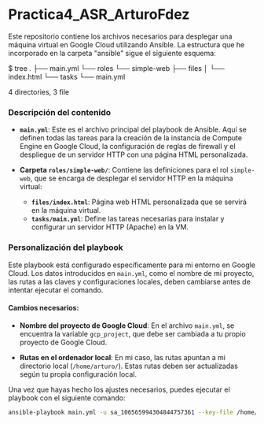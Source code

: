 # Practica4_ASR_ArturoFdez

Este repositorio contiene los archivos necesarios para desplegar una máquina virtual en Google Cloud utilizando Ansible. La estructura que he incorporado en la carpeta "ansible" sigue el siguiente esquema:

$ tree
.
├── main.yml
└── roles
    └── simple-web
        ├── files
        │   └── index.html
        └── tasks
            └── main.yml

4 directories, 3 file


### Descripción del contenido

- **`main.yml`**: Este es el archivo principal del playbook de Ansible. Aquí se definen todas las tareas para la creación de la instancia de Compute Engine en Google Cloud, la configuración de reglas de firewall y el despliegue de un servidor HTTP con una página HTML personalizada.
  
- **Carpeta `roles/simple-web/`**: Contiene las definiciones para el rol `simple-web`, que se encarga de desplegar el servidor HTTP en la máquina virtual:
  - **`files/index.html`**: Página web HTML personalizada que se servirá en la máquina virtual.
  - **`tasks/main.yml`**: Define las tareas necesarias para instalar y configurar un servidor HTTP (Apache) en la VM.

### Personalización del playbook

Este playbook está configurado específicamente para mi entorno en Google Cloud. Los datos introducidos en `main.yml`, como el nombre de mi proyecto, las rutas a las claves y configuraciones locales, deben cambiarse antes de intentar ejecutar el comando.

#### Cambios necesarios:
- **Nombre del proyecto de Google Cloud**: En el archivo `main.yml`, se encuentra la variable `gcp_project`, que debe ser cambiada a tu propio proyecto de Google Cloud.
  
- **Rutas en el ordenador local**: En mi caso, las rutas apuntan a mi directorio local (`/home/arturo/`). Estas rutas deben ser actualizadas según tu propia configuración local.

Una vez que hayas hecho los ajustes necesarios, puedes ejecutar el playbook con el siguiente comando:

```bash
ansible-playbook main.yml -u sa_106565994304844757361 --key-file /home/arturo/.ssh/ssh-key-ansible-sa
